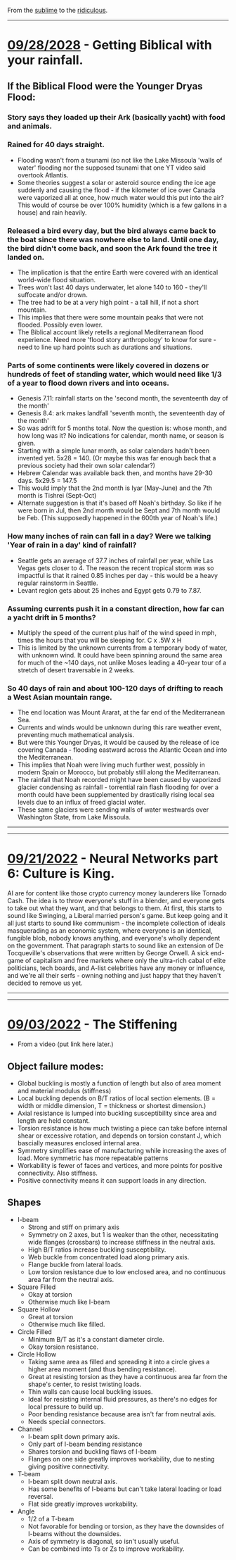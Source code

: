 From the [sublime](https://www.youtube.com/watch?v=CNUTlKqSO-I) to the [ridiculous](https://www.youtube.com/watch?v=zy9FkAXMBfk).

--------------------------------------------------------------------

# [09/28/2028](#09282028) - Getting Biblical with your rainfall.

## If the Biblical Flood were the Younger Dryas Flood:

### Story says they loaded up their Ark (basically yacht) with food and animals.

### Rained for 40 days straight.

- Flooding wasn't from a tsunami (so not like the Lake Missoula 'walls of water' flooding nor the supposed tsunami that one YT video said overtook Atlantis.
- Some theories suggest a solar or asteroid source ending the ice age suddenly and causing the flood - if the kilometer of ice over Canada were vaporized all at once, how much water would this put into the air? This would of course be over 100% humidity (which is a few gallons in a house) and rain heavily. 

### Released a bird every day, but the bird always came back to the boat since there was nowhere else to land. Until one day, the bird didn't come back, and soon the Ark found the tree it landed on.

- The implication is that the entire Earth were covered with an identical world-wide flood situation.
- Trees won't last 40 days underwater, let alone 140 to 160 - they'll suffocate and/or drown.
- The tree had to be at a very high point - a tall hill, if not a short mountain.
- This implies that there were some mountain peaks that were not flooded. Possibly even lower.
- The Biblical account likely retells a regional Mediterranean flood experience. Need more 'flood story anthropology' to know for sure - need to line up hard points such as durations and situations.

### Parts of some continents were likely covered in dozens or hundreds of feet of standing water, which would need like 1/3 of a year to flood down rivers and into oceans.

- Genesis 7.11: rainfall starts on the 'second month, the seventeenth day of the month'
- Genesis 8.4: ark makes landfall 'seventh month, the seventeenth day of the month'
- So was adrift for 5 months total. Now the question is: whose month, and how long was it? No indications for calendar, month name, or season is given.
- Starting with a simple lunar month, as solar calendars hadn't been invented yet. 5x28 = 140. (Or maybe this was far enough back that a previous society had their own solar calendar?)
- Hebrew Calendar was available back then, and months have 29-30 days. 5x29.5 = 147.5
- This would imply that the 2nd month is Iyar (May-June) and the 7th month is Tishrei (Sept-Oct)
- Alternate suggestion is that it's based off Noah's birthday. So like if he were born in Jul, then 2nd month would be Sept and 7th month would be Feb. (This supposedly happened in the 600th year of Noah's life.)

### How many inches of rain can fall in a day? Were we talking 'Year of rain in a day' kind of rainfall?

- Seattle gets an average of 37.7 inches of rainfall per year, while Las Vegas gets closer to 4. The reason the recent tropical storm was so impactful is that it rained 0.85 inches per day - this would be a heavy regular rainstorm in Seattle.
- Levant region gets about 25 inches and Egypt gets 0.79 to 7.87.

### Assuming currents push it in a constant direction, how far can a yacht drift in 5 months?

- Multiply the speed of the current plus half of the wind speed in mph, times the hours that you will be sleeping for. C x .5W x H
- This is limited by the unknown currents from a temporary body of water, with unknown wind. It could have been spinning around the same area for much of the ~140 days, not unlike Moses leading a 40-year tour of a stretch of desert traversable in 2 weeks. 

### So 40 days of rain and about 100-120 days of drifting to reach a West Asian mountain range.

- The end location was Mount Ararat, at the far end of the Mediterranean Sea.
- Currents and winds would be unknown during this rare weather event, preventing much mathematical analysis.
- But were this Younger Dryas, it would be caused by the release of ice covering Canada - flooding eastward across the Atlantic Ocean and into the Mediterranean.
- This implies that Noah were living much further west, possibly in modern Spain or Morocco, but probably still along the Mediterranean.
- The rainfall that Noah recorded might have been caused by vaporized glacier condensing as rainfall - torrential rain flash flooding for over a month could have been supplemented by drastically rising local sea levels due to an influx of freed glacial water.
- These same glaciers were sending walls of water westwards over Washington State, from Lake Missoula.

---

--------------------------------------------------------------------

# [09/21/2022](#09212022) - Neural Networks part 6: Culture is King.

AI are for content like those crypto currency money launderers like Tornado Cash. The idea is to throw everyone's stuff in a blender, and everyone gets to take out what they want, and that belongs to them. At first, this starts to sound like Swinging, a Liberal married person's game. But keep going and it all just starts to sound like communism - the incomplete collection of ideals masquerading as an economic system, where everyone is an identical, fungible blob, nobody knows anything, and everyone's wholly dependent on the government.
That paragraph starts to sound like an extension of De Tocqueville's observations that were written by George Orwell. A sick end-game of capitalism and free markets where only the ultra-rich cabal of elite politicians, tech boards, and A-list celebrities have any money or influence, and we're all their serfs - owning nothing and just happy that they haven't decided to remove us yet.

---

--------------------------------------------------------------------

# [09/03/2022](#09032022) -  The Stiffening

- From a video (put link here later.)

## Object failure modes:

- Global buckling is mostly a function of length but also of area moment and material modulus (stiffness)
- Local buckling depends on B/T ratios of local section elements. (B = width or middle dimension, T = thickness or shortest dimension.)
- Axial resistance is lumped into buckling susceptibility since area and length are held constant. 
- Torsion resistance is how much twisting a piece can take before internal shear or excessive rotation, and depends on torsion constant J, which bascially measures enclosed internal area. 
- Symmetry simplifies ease of manufacturing while increasing the axes of load. More symmetric has more repeatable patterns
- Workability is fewer of faces and vertices, and more points for positive connectivity. Also stiffness.
- Positive connectivity means it can support loads in any direction.

## Shapes

- I-beam
  - Strong and stiff on primary axis 
  - Symmetry on 2 axes, but 1 is weaker than the other, necessitating wide flanges (crossbars) to increase stiffness in the neutral axis.
  - High B/T ratios increase buckling susceptibility. 
  - Web buckle from concentrated load along primary axis.
  - Flange buckle from lateral loads. 
  - Low torsion resistance due to low enclosed area, and no continuous area far from the neutral axis.
- Square Filled
  - Okay at torsion
  - Otherwise much like I-beam
- Square Hollow
  - Great at torsion
  - Otherwise much like filled.
- Circle Filled
  - Minimum B/T as it's a constant diameter circle.
  - Okay torsion resistance.
- Circle Hollow
  - Taking same area as filled and spreading it into a circle gives a higher area moment (and thus bending resistance).
  - Great at resisting torsion as they have a continuous area far from the shape's center, to resist twisting loads.
  - Thin walls can cause local buckling issues.
  - Ideal for resisting internal fluid pressures, as there's no edges for local pressure to build up.
  - Poor bending resistance because area isn't far from neutral axis.
  - Needs special connectors.
- Channel
  - I-beam split down primary axis. 
  - Only part of I-beam bending resistance
  - Shares torsion and buckling flaws of I-beam 
  - Flanges on one side greatly improves workability, due to nesting giving positive connectivity.
- T-beam
  - I-beam split down neutral axis. 
  - Has some benefits of I-beams but can't take lateral loading or load reversal.
  - Flat side greatly improves workability.
- Angle
  - 1/2 of a T-beam
  - Not favorable for bending or torsion, as they have the downsides of I-beams without the downsides.
  - Axis of symmetry is diagonal, so isn't usually useful. 
  - Can be combined into Ts or Zs to improve workability. 
